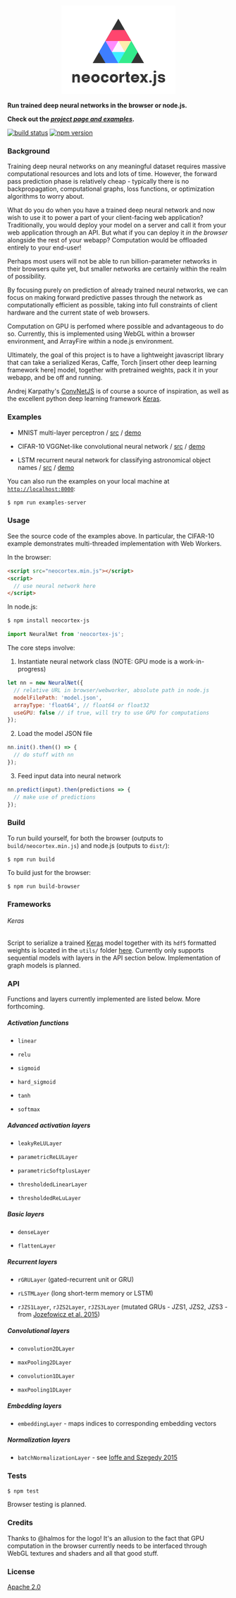 <p align="center">
  <img src="examples/logo.png"/>
</p>

**Run trained deep neural networks in the browser or node.js.**

**Check out the _[project page and examples](https://scienceai.github.io/neocortex)_.**

[![build status](https://img.shields.io/travis/scienceai/neocortex/master.svg?style=flat-square)](https://travis-ci.org/scienceai/neocortex)
[![npm version](https://img.shields.io/npm/v/neocortex-js.svg?style=flat-square)](https://www.npmjs.com/package/neocortex-js)

### Background

Training deep neural networks on any meaningful dataset requires massive computational resources and lots and lots of time. However, the forward pass prediction phase is relatively cheap - typically there is no backpropagation, computational graphs, loss functions, or optimization algorithms to worry about.

What do you do when you have a trained deep neural network and now wish to use it to power a part of your client-facing web application? Traditionally, you would deploy your model on a server and call it from your web application through an API. But what if you can deploy it _in the browser_ alongside the rest of your webapp? Computation would be offloaded entirely to your end-user!

Perhaps most users will not be able to run billion-parameter networks in their browsers quite yet, but smaller networks are certainly within the realm of possibility.

By focusing purely on prediction of already trained neural networks, we can focus on making forward predictive passes through the network as computationally efficient as possible, taking into full constraints of client hardware and the current state of web browsers.

Computation on GPU is perfomed where possible and advantageous to do so. Currently, this is implemented using WebGL within a browser environment, and ArrayFire within a node.js environment.

Ultimately, the goal of this project is to have a lightweight javascript library that can take a serialized Keras, Caffe, Torch [insert other deep learning framework here] model, together with pretrained weights, pack it in your webapp, and be off and running.

Andrej Karpathy's [ConvNetJS](https://github.com/karpathy/convnetjs) is of course a source of inspiration, as well as the excellent python deep learning framework [Keras](https://github.com/fchollet/keras/).

### Examples

- MNIST multi-layer perceptron / [src](https://github.com/scienceai/neocortex/tree/master/examples/mnist_mlp) / [demo](http://scienceai.github.io/neocortex/mnist_mlp)

- CIFAR-10 VGGNet-like convolutional neural network / [src](https://github.com/scienceai/neocortex/tree/master/examples/cifar10_cnn) / [demo](http://scienceai.github.io/neocortex/cifar10_cnn)

- LSTM recurrent neural network for classifying astronomical object names / [src](https://github.com/scienceai/neocortex/tree/master/examples/astro_lstm) / [demo](http://scienceai.github.io/neocortex/astro_lstm)

You can also run the examples on your local machine at [`http://localhost:8000`](http://localhost:8000):

```sh
$ npm run examples-server
```


### Usage

See the source code of the examples above. In particular, the CIFAR-10 example demonstrates multi-threaded implementation with Web Workers.

In the browser:

```html
<script src="neocortex.min.js"></script>
<script>
  // use neural network here
</script>
```

In node.js:

```sh
$ npm install neocortex-js
```

```js
import NeuralNet from 'neocortex-js';
```

The core steps involve:

1. Instantiate neural network class (NOTE: GPU mode is a work-in-progress)

  ```js
  let nn = new NeuralNet({
    // relative URL in browser/webworker, absolute path in node.js
    modelFilePath: 'model.json',
    arrayType: 'float64', // float64 or float32
    useGPU: false // if true, will try to use GPU for computations
  });
  ```

2. Load the model JSON file

  ```js
  nn.init().then(() => {
    // do stuff with nn
  });
  ```

3. Feed input data into neural network

  ```js
  nn.predict(input).then(predictions => {
    // make use of predictions
  });
  ```


### Build

To run build yourself, for both the browser (outputs to `build/neocortex.min.js`) and node.js (outputs to `dist/`):

```
$ npm run build
```

To build just for the browser:

```
$ npm run build-browser
```

### Frameworks

###### Keras

Script to serialize a trained [Keras](http://keras.io/) model together with its `hdf5` formatted weights is located in the `utils/` folder [here](https://github.com/scienceai/neocortex/blob/master/utils/serialize_keras.py). Currently only supports sequential models with layers in the API section below. Implementation of graph models is planned.


### API

Functions and layers currently implemented are listed below. More forthcoming.

##### Activation functions

+ `linear`

+ `relu`

+ `sigmoid`

+ `hard_sigmoid`

+ `tanh`

+ `softmax`

##### Advanced activation layers

+ `leakyReLULayer`

+ `parametricReLULayer`

+ `parametricSoftplusLayer`

+ `thresholdedLinearLayer`

+ `thresholdedReLuLayer`

##### Basic layers

+ `denseLayer`

+ `flattenLayer`

##### Recurrent layers

+ `rGRULayer` (gated-recurrent unit or GRU)

+ `rLSTMLayer` (long short-term memory or LSTM)

+ `rJZS1Layer`, `rJZS2Layer`, `rJZS3Layer` (mutated GRUs - JZS1, JZS2, JZS3 - from [Jozefowicz et al. 2015](http://jmlr.org/proceedings/papers/v37/jozefowicz15.pdf))

##### Convolutional layers

+ `convolution2DLayer`

+ `maxPooling2DLayer`

+ `convolution1DLayer`

+ `maxPooling1DLayer`

##### Embedding layers

+ `embeddingLayer` - maps indices to corresponding embedding vectors

##### Normalization layers

+ `batchNormalizationLayer` - see [Ioffe and Szegedy 2015](http://arxiv.org/abs/1502.03167)


### Tests

```
$ npm test
```

Browser testing is planned.


### Credits

Thanks to @halmos for the logo! It's an allusion to the fact that GPU computation in the browser currently needs to be interfaced through WebGL textures and shaders and all that good stuff.


### License

[Apache 2.0](https://github.com/scienceai/neocortex/blob/master/LICENSE)
